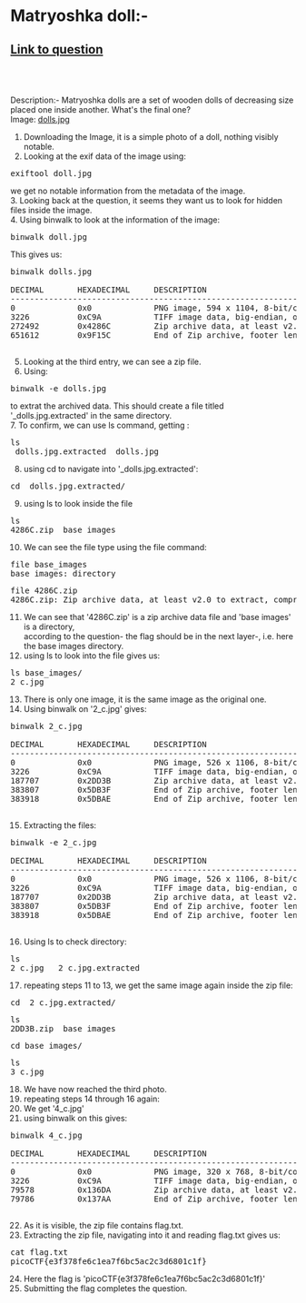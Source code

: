 # Matryoshka doll:-<br>
## [Link to question](https://play.picoctf.org/practice/challenge/129?category=4&page=1)
<br><br><br>
Description:- Matryoshka dolls are a set of wooden dolls of decreasing size placed one inside another. What's the final one? <br> Image: [dolls.jpg](https://mercury.picoctf.net/static/5ef2e9103d55972d975437f68175b9ab/dolls.jpg)<br>
1. Downloading the Image, it is a simple photo of a doll, nothing visibly notable.<br>
2. Looking at the exif data of the image using:<br>
<pre>
exiftool doll.jpg
</pre>
we get no notable information from the metadata of the image.<br>
3. Looking back at the question, it seems they want us to look for hidden files inside the image.<br>
4. Using binwalk to look at the information of the image:
<pre>
binwalk doll.jpg
</pre>
This gives us:
<pre>
binwalk dolls.jpg

DECIMAL       HEXADECIMAL     DESCRIPTION
--------------------------------------------------------------------------------
0             0x0             PNG image, 594 x 1104, 8-bit/color RGBA, non-interlaced
3226          0xC9A           TIFF image data, big-endian, offset of first image directory: 8
272492        0x4286C         Zip archive data, at least v2.0 to extract, compressed size: 378954, uncompressed size: 383940, name: base_images/2_c.jpg
651612        0x9F15C         End of Zip archive, footer length: 22

</pre>
5. Looking at the third entry, we can see a zip file.<br>
6. Using:
<pre>
binwalk -e dolls.jpg
</pre>
to extrat the archived data. This should create a file titled '_dolls.jpg.extracted' in the same directory.<br>
7. To confirm, we can use ls command, getting :
<pre>
ls
_dolls.jpg.extracted  dolls.jpg 
</pre>
8. using cd to navigate into '_dolls.jpg.extracted':
<pre>
cd _dolls.jpg.extracted/
</pre>
9. using ls to look inside the file
<pre>
ls
4286C.zip  base_images
</pre>
10. We can see the file type using the file command:
<pre>
file base_images
base_images: directory
</pre>
<pre>
file 4286C.zip
4286C.zip: Zip archive data, at least v2.0 to extract, compression method=deflate
</pre>
11. We can see that '4286C.zip' is a zip archive data file and 'base images' is a directory, <br>according to the question- the flag should be in the next layer-, i.e. here the base images directory.<br>
12. using ls to look into the file gives us:
<pre>
ls base_images/
2_c.jpg
</pre>
13. There is only one image, it is the same image as the original one.<br>
14. Using binwalk on '2_c.jpg' gives:
<pre>
binwalk 2_c.jpg

DECIMAL       HEXADECIMAL     DESCRIPTION
--------------------------------------------------------------------------------
0             0x0             PNG image, 526 x 1106, 8-bit/color RGBA, non-interlaced
3226          0xC9A           TIFF image data, big-endian, offset of first image directory: 8
187707        0x2DD3B         Zip archive data, at least v2.0 to extract, compressed size: 196045, uncompressed size: 201447, name: base_images/3_c.jpg
383807        0x5DB3F         End of Zip archive, footer length: 22
383918        0x5DBAE         End of Zip archive, footer length: 22

</pre>
15. Extracting the files:
<pre>
binwalk -e 2_c.jpg

DECIMAL       HEXADECIMAL     DESCRIPTION
--------------------------------------------------------------------------------
0             0x0             PNG image, 526 x 1106, 8-bit/color RGBA, non-interlaced
3226          0xC9A           TIFF image data, big-endian, offset of first image directory: 8
187707        0x2DD3B         Zip archive data, at least v2.0 to extract, compressed size: 196045, uncompressed size: 201447, name: base_images/3_c.jpg
383807        0x5DB3F         End of Zip archive, footer length: 22
383918        0x5DBAE         End of Zip archive, footer length: 22

</pre>
16. Using ls to check directory:
<pre>
ls
2_c.jpg  _2_c.jpg.extracted
</pre>
17. repeating steps 11 to 13, we get the same image again inside the zip file:
<pre>
cd _2_c.jpg.extracted/
</pre>
<pre>
ls
2DD3B.zip  base_images
</pre>
<pre>
cd base_images/
</pre>
<pre>
ls
3_c.jpg
</pre>
18. We have now reached the third photo.<br>
19. repeating steps 14 through 16 again:<br>
20. We get '4_c.jpg'<br>
21. using binwalk on this gives:
<pre>
binwalk 4_c.jpg

DECIMAL       HEXADECIMAL     DESCRIPTION
--------------------------------------------------------------------------------
0             0x0             PNG image, 320 x 768, 8-bit/color RGBA, non-interlaced
3226          0xC9A           TIFF image data, big-endian, offset of first image directory: 8
79578         0x136DA         Zip archive data, at least v2.0 to extract, compressed size: 64, uncompressed size: 81, name: flag.txt
79786         0x137AA         End of Zip archive, footer length: 22

</pre>
22. As it is visible, the zip file contains flag.txt.<br>
23. Extracting the zip file, navigating into it and reading flag.txt gives us:
<pre>
cat flag.txt
picoCTF{e3f378fe6c1ea7f6bc5ac2c3d6801c1f}
</pre>
24. Here the flag is 'picoCTF{e3f378fe6c1ea7f6bc5ac2c3d6801c1f}'
25. Submitting the flag completes the question.






